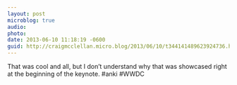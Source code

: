 ```yaml
---
layout: post
microblog: true
audio: 
photo: 
date: 2013-06-10 11:18:19 -0600
guid: http://craigmcclellan.micro.blog/2013/06/10/t344141489623924736.html
---
```

That was cool and all, but I don’t understand why that was showcased right at the beginning of the keynote. #anki #WWDC
